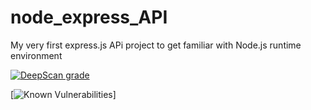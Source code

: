# node_express_API

My very first express.js APi project to get familiar with Node.js runtime environment

[![DeepScan grade](https://deepscan.io/api/teams/23515/projects/26795/branches/854647/badge/grade.svg)](https://deepscan.io/dashboard#view=project&tid=23515&pid=26795&bid=854647)

[![Known Vulnerabilities](https://snyk.io/test/github/CedricTheveneau/node_express_API/badge.svg)]
